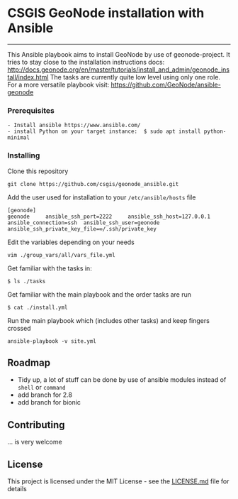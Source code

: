 
# CSGIS GeoNode installation with Ansible
---
This Ansible playbook aims to install GeoNode by use of geonode-project. 
It tries to stay close to the installation instructions docs: http://docs.geonode.org/en/master/tutorials/install_and_admin/geonode_install/index.html
The tasks are currently quite low level using only one role. For a more versatile playbook visit: 
https://github.com/GeoNode/ansible-geonode

### Prerequisites
```
- Install ansible https://www.ansible.com/
- install Python on your target instance:  $ sudo apt install python-minimal
```

### Installing

Clone this repository

```
git clone https://github.com/csgis/geonode_ansible.git
```

Add the user used for installation to your `/etc/ansible/hosts` file

```
[geonode]
geonode     ansible_ssh_port=2222     ansible_ssh_host=127.0.0.1 ansible_connection=ssh  ansible_ssh_user=geonode ansible_ssh_private_key_file=∞/.ssh/private_key
```

Edit the variables depending on your needs
```
vim ./group_vars/all/vars_file.yml
```
Get familiar with the tasks in:
```
$ ls ./tasks
```
Get familiar with the main playbook and the order tasks are run
```
$ cat ./install.yml
```
Run the main playbook which (includes other tasks) and keep fingers crossed
```
ansible-playbook -v site.yml
```

## Roadmap
- Tidy up, a lot of stuff can be done by use of ansible modules instead of `shell` or `command`
- add branch for 2.8
- add branch for bionic


## Contributing
... is very welcome

## License
This project is licensed under the MIT License - see the [LICENSE.md](LICENSE.md) file for details
